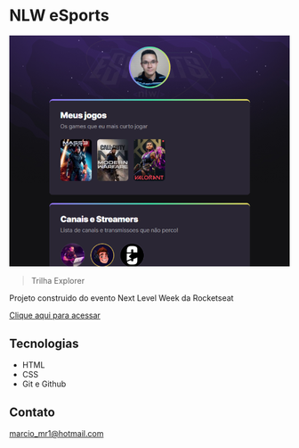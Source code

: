 # NLW eSports

![preview](./.github/preview.png)

 > Trilha Explorer

Projeto construido do evento Next Level Week da Rocketseat

[Clique aqui para acessar](https://marciorobertomr.github.io/nlw-esports-explorer/)

## Tecnologias

- HTML
- CSS
- Git e Github

## Contato

marcio_mr1@hotmail.com